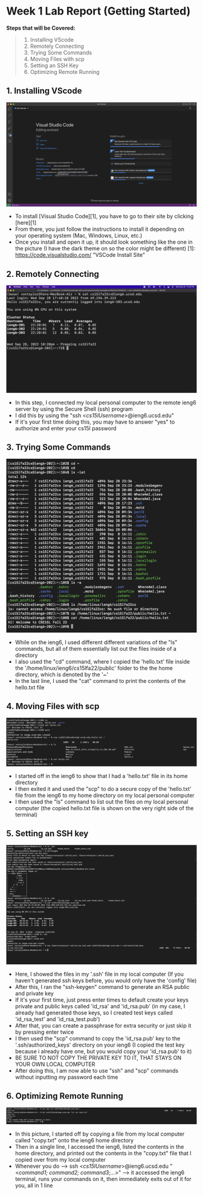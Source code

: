 # Week 1 Lab Report (Getting Started)

**Steps that will be Covered:**
> 1. Installing VScode
> 2. Remotely Connecting
> 3. Trying Some Commands
> 4. Moving Files with scp
> 5. Setting an SSH Key
> 6. Optimizing Remote Running


## 1. Installing VScode
![VSCode-Screen](Week-1-Lab-Reports-Pics/VSCode-Screen.jpg)
- To install [Visual Studio Code][1], you have to go to their site by clicking [here][1]
- From there, you just follow the instructions to install it depending on your operating system (Mac, Windows, Linux, etc.)
- Once you install and open it up, it should look something like the one in the picture (I have the dark theme on so the color might be different)
[1]: https://code.visualstudio.com/ "VSCode Install Site"

## 2. Remotely Connecting
![Connecting-to-ieng6](Week-1-Lab-Reports-Pics/Remotely-Connecting.jpg)
- In this step, I connected my local personal computer to the remote ieng6 server by using the Secure Shell (ssh) program
- I did this by using the "ssh <*cs15lUsername*>@ieng6.ucsd.edu"
- If it's your first time doing this, you may have to answer "yes" to authorize and enter your cs15l password

## 3. Trying Some Commands
![Trying-Commands](Week-1-Lab-Reports-Pics/Trying-Some-Commands.jpg)
- While on the ieng6, I used different different variations of the "ls" commands, but all of them essentially list out the files inside of a directory
- I also used the "cd" command, where I copied the 'hello.txt' file inside the '/home/linux/ieng6/cs15lfa22/public' folder to the the home directory, which is denoted by the '~'
- In the last line, I used the "cat" command to print the contents of the hello.txt file

## 4. Moving Files with scp
![Using-SCP](Week-1-Lab-Reports-Pics/SCP.jpg)
- I started off in the ieng6 to show that I had a 'hello.txt' file in its home directory
- I then exited it and used the "scp" to do a secure copy of the 'hello.txt' file from the ieng6 to my home directory on my local personal computer
- I then used the "ls" command to list out the files on my local personal computer (the copied hello.txt file is shown on the very right side of the terminal) 

## 5. Setting an SSH key
![SSH-Key](Week-1-Lab-Reports-Pics/SSH-Key.jpg)
- Here, I showed the files in my '.ssh' file in my local computer (If you haven't generated ssh keys before, you would only have the 'config' file)
- After this, I ran the "ssh-keygen" command to generate an RSA public and private key
- If it's your first time, just press enter times to default create your keys private and public keys called 'id_rsa' and 'id_rsa.pub' (in my case, I already had generated those keys, so I created test keys called 'id_rsa_test' and 'id_rsa_test.pub')
- After that, you can create a passphrase for extra security or just skip it by pressing enter twice
- I then used the "scp" command to copy the 'id_rsa.pub' key to the '.ssh/authorized_keys' directory on your ieng6 (I copied the test key because i already have one, but you would copy your 'id_rsa.pub' to it)
- BE SURE TO NOT COPY THE PRIVATE KEY TO IT, THAT STAYS ON YOUR OWN LOCAL COMPUTER
- After doing this, I am now able to use "ssh" and "scp" commands without inputting my password each time

## 6. Optimizing Remote Running
![Optimizing-Running](Week-1-Lab-Reports-Pics/Optimizing-Remote-Running.jpg)
- In this picture, I started off by copying a file from my local computer called "copy.txt" onto the ieng6 home directory
- Then in a single line, I accessed the ieng6, listed the contents in the home directory, and printed out the contents in the "copy.txt" file that I copied over from my local computer
- Whenever you do --> ssh <*cs15lUsername*>@ieng6.ucsd.edu "<*command1; command2; command3;...*>" --> it accessed the ieng6 terminal, runs your commands on it, then immediately exits out of it for you, all in 1 line
